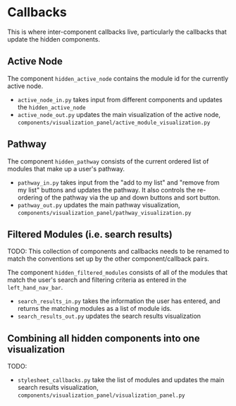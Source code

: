 # Callbacks

This is where inter-component callbacks live, particularly the callbacks that update the hidden components.

## Active Node
The component `hidden_active_node` contains the module id for the currently active node.

- `active_node_in.py` takes input from different components and updates the `hidden_active_node`
- `active_node_out.py` updates the main visualization of the active node, `components/visualization_panel/active_module_visualization.py`

## Pathway
The component `hidden_pathway` consists of the current ordered list of modules that make up a user's pathway.

- `pathway_in.py` takes input from the "add to my list" and "remove from my list" buttons and updates the pathway. It also controls the re-ordering of the pathway via the up and down buttons and sort button.
- `pathway_out.py` updates the main pathway visualization, `components/visualization_panel/pathway_visualization.py`

## Filtered Modules (i.e. search results)
TODO: This collection of components and callbacks needs to be renamed to match the conventions set up by the other component/callback pairs.

The component `hidden_filtered_modules` consists of all of the modules that match the user's search and filtering criteria as entered in the `left_hand_nav_bar`.

- `search_results_in.py` takes the information the user has entered, and returns the matching modules as a list of module ids.
- `search_results_out.py` updates the search results visualization

## Combining all hidden components into one visualization
TODO:
- `stylesheet_callbacks.py` take the list of modules and updates the main search results visualization, `components/visualization_panel/visualization_panel.py`